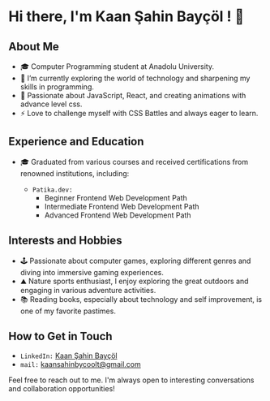 # Hi there, I'm Kaan Şahin Bayçöl ! 👋

## About Me

- 🎓 Computer Programming student at Anadolu University.
- 🔭 I’m currently exploring the world of technology and sharpening my skills in programming.
- 🌱 Passionate about JavaScript, React, and creating animations with advance level css.
- ⚡ Love to challenge myself with CSS Battles and always eager to learn.

## Experience and Education

- 🎓 Graduated from various courses and received certifications from renowned institutions, including:
    
    - `Patika.dev:`
      -  Beginner Frontend Web Development Path
      -  Intermediate Frontend Web Development Path
      -  Advanced Frontend Web Development Path
        
## Interests and Hobbies

- 🕹️ Passionate about computer games, exploring different genres and diving into immersive gaming experiences.
- ⛰️ Nature sports enthusiast, I enjoy exploring the great outdoors and engaging in various adventure activities.
- 📚 Reading books, especially about technology and self improvement, is one of my favorite pastimes.

## How to Get in Touch

- `LinkedIn:` [Kaan Şahin Bayçöl](https://www.linkedin.com/in/kaansahinbaycol/)
- `mail:` kaansahinbycoolt@gmail.com

Feel free to reach out to me. I'm always open to interesting conversations and collaboration opportunities!

